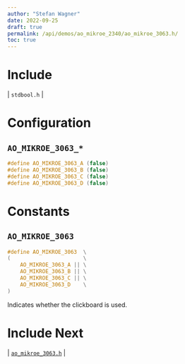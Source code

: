 ```yaml
---
author: "Stefan Wagner"
date: 2022-09-25
draft: true
permalink: /api/demos/ao_mikroe_2340/ao_mikroe_3063.h/
toc: true
---
```


# Include

| `stdbool.h` |

# Configuration

## `AO_MIKROE_3063_*`

```c
#define AO_MIKROE_3063_A (false)
#define AO_MIKROE_3063_B (false)
#define AO_MIKROE_3063_C (false)
#define AO_MIKROE_3063_D (false)
```

# Constants

## `AO_MIKROE_3063`

```c
#define AO_MIKROE_3063  \
(                       \
    AO_MIKROE_3063_A || \
    AO_MIKROE_3063_B || \
    AO_MIKROE_3063_C || \
    AO_MIKROE_3063_D    \
)
```

Indicates whether the clickboard is used.

# Include Next

| [`ao_mikroe_3063.h`](../ao_mikroe/ao_mikroe_3063.h.md) |
